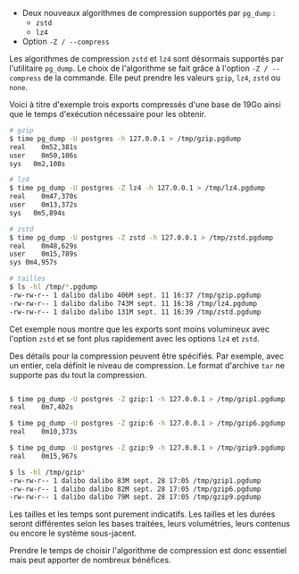 <!--
Les sources pour ce sujet sont :

* https://git.postgresql.org/gitweb/?p=postgresql.git;a=commit;h=0da243fed0875932f781aff08df782b56af58d02
* https://git.postgresql.org/gitweb/?p=postgresql.git;a=commit;h=84adc8e20f54e93a003cd316fa1eb9b03e393288

Discussion :

* https://postgr.es/m/20230224191840.GD1653@telsasoft.com
* https://postgr.es/m/20201221194924.GI30237@telsasoft.com

-->

<div class="slide-content">

  * Deux nouveaux algorithmes de compression supportés par `pg_dump` :
    + `zstd`
    + `lz4`
  * Option `-Z / --compress`

</div>

<div class="notes">

Les algorithmes de compression `zstd` et `lz4` sont désormais supportés par
l'utilitaire `pg_dump`.
Le choix de l'algorithme se fait grâce à l'option `-Z / --compress` de la
commande. Elle peut prendre les valeurs `gzip`, `lz4`, `zstd` ou `none`.

Voici à titre d'exemple trois exports compressés d'une base de 19Go ainsi que le
temps d'exécution nécessaire pour les obtenir.

```bash
# gzip
$ time pg_dump -U postgres -h 127.0.0.1 > /tmp/gzip.pgdump
real	0m52,381s
user	0m50,106s
sys	  0m2,108s

# lz4
$ time pg_dump -U postgres -Z lz4 -h 127.0.0.1 > /tmp/lz4.pgdump
real	0m47,370s
user	0m13,372s
sys	  0m5,894s

# zstd
$ time pg_dump -U postgres -Z zstd -h 127.0.0.1 > /tmp/zstd.pgdump
real	0m48,629s
user	0m15,789s
sys	0m4,957s

# tailles
$ ls -hl /tmp/*.pgdump
-rw-rw-r-- 1 dalibo dalibo 406M sept. 11 16:37 /tmp/gzip.pgdump
-rw-rw-r-- 1 dalibo dalibo 743M sept. 11 16:38 /tmp/lz4.pgdump
-rw-rw-r-- 1 dalibo dalibo 131M sept. 11 16:39 /tmp/zstd.pgdump
```

Cet exemple nous montre que les exports sont moins volumineux avec l'option `zstd`
et se font plus rapidement avec les options `lz4` et `zstd`.

Des détails pour la compression peuvent être spécifiés. Par exemple, avec un
entier, cela définit le niveau de compression. Le format d'archive `tar` ne
supporte pas du tout la compression.

```bash

$ time pg_dump -U postgres -Z gzip:1 -h 127.0.0.1 > /tmp/gzip1.pgdump
real    0m7,402s

$ time pg_dump -U postgres -Z gzip:6 -h 127.0.0.1 > /tmp/gzip6.pgdump
real    0m10,373s

$ time pg_dump -U postgres -Z gzip:9 -h 127.0.0.1 > /tmp/gzip9.pgdump
real    0m15,967s

$ ls -hl /tmp/gzip*
-rw-rw-r-- 1 dalibo dalibo 83M sept. 28 17:05 /tmp/gzip1.pgdump
-rw-rw-r-- 1 dalibo dalibo 82M sept. 28 17:05 /tmp/gzip6.pgdump
-rw-rw-r-- 1 dalibo dalibo 79M sept. 28 17:05 /tmp/gzip9.pgdump
```

Les tailles et les temps sont purement indicatifs. Les tailles et les durées
seront différentes selon les bases traitées, leurs volumétries,
leurs contenus ou encore le système sous-jacent.

Prendre le temps de choisir l'algorithme de compression est donc essentiel mais
peut apporter de nombreux bénéfices. 

</div>
